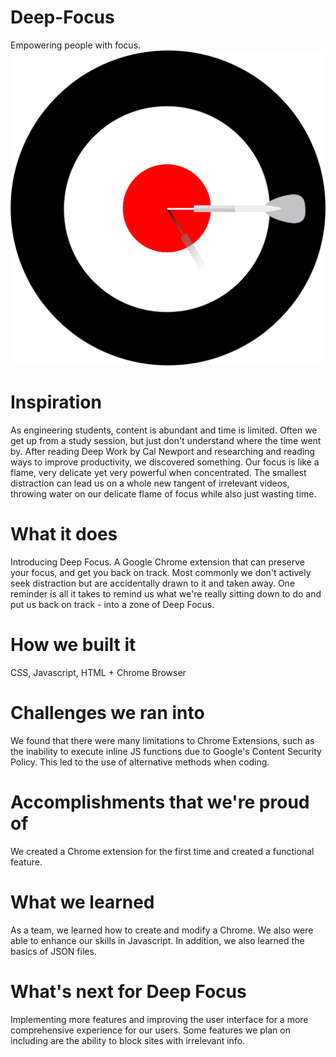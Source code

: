 # Deep-Focus
Empowering people with focus. 
![alt text](https://github.com/zhangvicto/Deep-Focus/blob/master/images/deep_focus.png?raw=true)

# Inspiration
As engineering students, content is abundant and time is limited. Often we get up from a study session, but just don't understand where the time went by. After reading Deep Work by Cal Newport and researching and reading ways to improve productivity, we discovered something. Our focus is like a flame, very delicate yet very powerful when concentrated. The smallest distraction can lead us on a whole new tangent of irrelevant videos, throwing water on our delicate flame of focus while also just wasting time.

# What it does
Introducing Deep Focus. A Google Chrome extension that can preserve your focus, and get you back on track. Most commonly we don't actively seek distraction but are accidentally drawn to it and taken away. One reminder is all it takes to remind us what we're really sitting down to do and put us back on track - into a zone of Deep Focus.

# How we built it
CSS, Javascript, HTML + Chrome Browser

# Challenges we ran into
We found that there were many limitations to Chrome Extensions, such as the inability to execute inline JS functions due to Google's Content Security Policy. This led to the use of alternative methods when coding. 

# Accomplishments that we're proud of
We created a Chrome extension for the first time and created a functional feature. 

# What we learned
As a team, we learned how to create and modify a Chrome. We also were able to enhance our skills in Javascript. In addition, we also learned the basics of JSON files. 

# What's next for Deep Focus
Implementing more features and improving the user interface for a more comprehensive experience for our users. Some features we plan on including are the ability to block sites with irrelevant info. 

